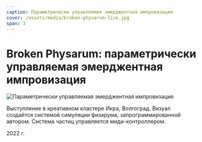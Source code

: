 ```yaml
---
caption: Параметрически управляемая эмерджентная импровизация
cover: /assets/media/broken-physarum-live.jpg
span: 3
---
```


# Broken Physarum: параметрически управляемая эмерджентная импровизация

![Параметрически управляемая эмерджентная импровизация](/assets/media/broken-physarum-live.jpg)

Выступление в креативном кластере Икра, Волгоград. Визуал создаётся системой симуляции физарума, запрограммированной автором. Система частиц управляется миди-контроллером.

2022 г.
